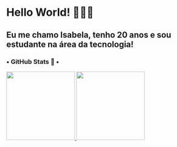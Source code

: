 # Hello World! 👩🏻‍💻

## Eu me chamo Isabela, tenho 20 anos e sou estudante na área da tecnologia!

### • GitHub Stats 🚀 •
<div>
  <a href="https://github.com/isabelamorgado">
  <img height="180em" src="https://github-readme-stats.vercel.app/api?username=isabelamorgado&show_icons=true&theme=dracula&include_all_commits=true&count_private=true"/>
    <img height="180em" src="https://github-readme-stats.vercel.app/api/top-langs/?username=isabelamorgado&layout=compact&langs_count=16&theme=dark"/>
